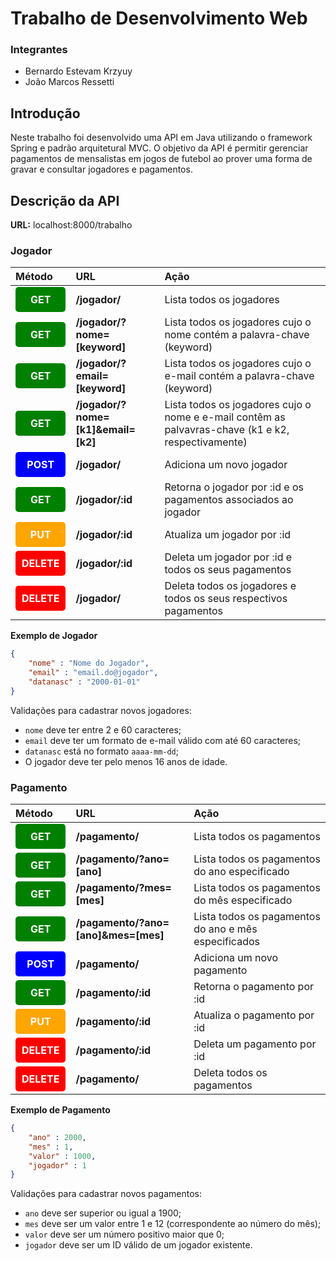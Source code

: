 # **Trabalho de Desenvolvimento Web**

### Integrantes

* Bernardo Estevam Krzyuy
* João Marcos Ressetti

## **Introdução**

Neste trabalho foi desenvolvido uma API em Java utilizando o framework Spring e padrão arquitetural MVC. O objetivo da API é permitir gerenciar pagamentos de mensalistas em jogos de futebol ao prover uma forma de gravar e consultar jogadores e pagamentos.

## **Descrição da API**

**URL:** localhost:8000/trabalho

### Jogador

|Método    |URL                         |Ação                          |
|:---------|:---------------------------|:-----------------------------|
| <div style="background-color: green; color: white; font-weight: bold; padding: 10px; text-align: center; border-radius: 5px;">GET</div>      | **/jogador/**                      | Lista todos os jogadores |
| <div style="background-color: green; color: white; font-weight: bold; padding: 10px; text-align: center; border-radius: 5px;">GET</div>      | **/jogador/?nome=[keyword]**       | Lista todos os jogadores cujo o nome contém a palavra-chave (keyword) |
| <div style="background-color: green; color: white; font-weight: bold; padding: 10px; text-align: center; border-radius: 5px;">GET</div>      | **/jogador/?email=[keyword]**      | Lista todos os jogadores cujo o e-mail contém a palavra-chave (keyword) |
| <div style="background-color: green; color: white; font-weight: bold; padding: 10px; text-align: center; border-radius: 5px;">GET</div>      | **/jogador/?nome=[k1]&email=[k2]** | Lista todos os jogadores cujo o nome e e-mail contêm as palvavras-chave (k1 e k2, respectivamente) |
| <div style="background-color: blue; color: white; font-weight: bold; padding: 10px; text-align: center; border-radius: 5px;">POST</div>     | **/jogador/**                      | Adiciona um novo jogador |
| <div style="background-color: green; color: white; font-weight: bold; padding: 10px; text-align: center; border-radius: 5px;">GET</div>      | **/jogador/:id**                   | Retorna o jogador por :id e os pagamentos associados ao jogador |
| <div style="background-color: orange; color: white; font-weight: bold; padding: 10px; text-align: center; border-radius: 5px;">PUT</div>      | **/jogador/:id**                   | Atualiza um jogador por :id |
| <div style="background-color: red; color: white; font-weight: bold; padding: 10px; text-align: center; border-radius: 5px;">DELETE</div>   | **/jogador/:id**                   | Deleta um jogador por :id e todos os seus pagamentos |
| <div style="background-color: red; color: white; font-weight: bold; padding: 10px; text-align: center; border-radius: 5px;">DELETE</div>   | **/jogador/**                      | Deleta todos os jogadores e todos os seus respectivos pagamentos |

**Exemplo de Jogador**

```json
{
    "nome" : "Nome do Jogador",
    "email" : "email.do@jogador",
    "datanasc" : "2000-01-01"
}
```

Validações para cadastrar novos jogadores:

* `nome` deve ter entre 2 e 60 caracteres;
* `email` deve ter um formato de e-mail válido com até 60 caracteres;
* `datanasc` está no formato `aaaa-mm-dd`;
* O jogador deve ter pelo menos 16 anos de idade.

### Pagamento

|Método    |URL                                   |Ação                          |
|:---------|:-------------------------------------|:-----------------------------|
| <div style="background-color: green; color: white; font-weight: bold; padding: 10px; text-align: center; border-radius: 5px;">GET</div>      | **/pagamento/**                      | Lista todos os pagamentos |
| <div style="background-color: green; color: white; font-weight: bold; padding: 10px; text-align: center; border-radius: 5px;">GET</div>      | **/pagamento/?ano=[ano]**            | Lista todos os pagamentos do ano especificado |
| <div style="background-color: green; color: white; font-weight: bold; padding: 10px; text-align: center; border-radius: 5px;">GET</div>      | **/pagamento/?mes=[mes]**            | Lista todos os pagamentos do mês especificado |
| <div style="background-color: green; color: white; font-weight: bold; padding: 10px; text-align: center; border-radius: 5px;">GET</div>      | **/pagamento/?ano=[ano]&mes=[mes]**  | Lista todos os pagamentos do ano e mês especificados |
| <div style="background-color: blue; color: white; font-weight: bold; padding: 10px; text-align: center; border-radius: 5px;">POST</div>     | **/pagamento/**                      | Adiciona um novo pagamento |
| <div style="background-color: green; color: white; font-weight: bold; padding: 10px; text-align: center; border-radius: 5px;">GET</div>      | **/pagamento/:id**                   | Retorna o pagamento por :id |
| <div style="background-color: orange; color: white; font-weight: bold; padding: 10px; text-align: center; border-radius: 5px;">PUT</div>      | **/pagamento/:id**                   | Atualiza o pagamento por :id |
| <div style="background-color: red; color: white; font-weight: bold; padding: 10px; text-align: center; border-radius: 5px;">DELETE</div>   | **/pagamento/:id**                   | Deleta um pagamento por :id |
| <div style="background-color: red; color: white; font-weight: bold; padding: 10px; text-align: center; border-radius: 5px;">DELETE</div>   | **/pagamento/**                      | Deleta todos os pagamentos |

**Exemplo de Pagamento**

```json
{
    "ano" : 2000,
    "mes" : 1,
    "valor" : 1000,
    "jogador" : 1
}
```

Validações para cadastrar novos pagamentos:

* `ano` deve ser superior ou igual a 1900;
* `mes` deve ser um valor entre 1 e 12 (correspondente ao número do mês);
* `valor` deve ser um número positivo maior que 0;
* `jogador` deve ser um ID válido de um jogador existente.
